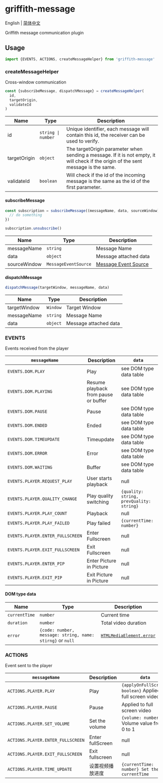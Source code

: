 # griffith-message

English | [简体中文](./README-zh-Hans.md)

Griffith message communication plugin

## Usage

```js
import {EVENTS, ACTIONS, createMessageHelper} from 'griffith-message'
```

### createMessageHelper

Cross-window communication

```js
const {subscribeMessage, dispatchMessage} = createMessageHelper(
  id,
  targetOrigin,
  validateId
)
```

| Name         | Type               | Description                                                                                                                         |
| ------------ | ------------------ | ----------------------------------------------------------------------------------------------------------------------------------- |
| id           | `string \| number` | Unique identifier, each message will contain this id, the receiver can be used to verify.                                           |
| targetOrigin | `object`           | The targetOrigin parameter when sending a message. If it is not empty, it will check if the origin of the sent message is the same. |
| validateId   | `boolean`          | Will check if the id of the incoming message is the same as the id of the first parameter.                                          |

#### subscribeMessage

```js
const subscription = subscribeMessage((messageName, data, sourceWindow) => {
  // do something
})

subscription.unsubscribe()
```

| Name         | Type                 | Description                                |
| ------------ | -------------------- | ------------------------------------------ |
| messageName  | `string`             | Message Name                               |
| data         | `object`             | Message attached data                      |
| sourceWindow | `MessageEventSource` | [Message Event Source][messageeventsource] |

[messageeventsource]: https://developer.mozilla.org/en-US/docs/Web/API/MessageEvent/source 'MessageEventSource'

#### dispatchMessage

```js
dispatchMessage(targetWindow, messageName, data)
```

| Name         | Type     | Description           |
| ------------ | -------- | --------------------- |
| targetWindow | `Window` | Target Window         |
| messageName  | `string` | Message Name          |
| data         | `object` | Message attached data |

### EVENTS

Events received from the player

| `messageName`                    | Description                          | `data`                                   |
| -------------------------------- | ------------------------------------ | ---------------------------------------- |
| `EVENTS.DOM.PLAY`                | Play                                 | see DOM type data table                  |
| `EVENTS.DOM.PLAYING`             | Resume playback from pause or buffer | see DOM type data table                  |
| `EVENTS.DOM.PAUSE`               | Pause                                | see DOM type data table                  |
| `EVENTS.DOM.ENDED`               | Ended                                | see DOM type data table                  |
| `EVENTS.DOM.TIMEUPDATE`          | Timeupdate                           | see DOM type data table                  |
| `EVENTS.DOM.ERROR`               | Error                                | see DOM type data table                  |
| `EVENTS.DOM.WAITING`             | Buffer                               | see DOM type data table                  |
| `EVENTS.PLAYER.REQUEST_PLAY`     | User starts playback                 | null                                     |
| `EVENTS.PLAYER.QUALITY_CHANGE`   | Play quality switching               | `{quality: string, prevQuality: string}` |
| `EVENTS.PLAYER.PLAY_COUNT`       | Playback                             | null                                     |
| `EVENTS.PLAYER.PLAY_FAILED`      | Play failed                          | `{currentTime: number}`                  |
| `EVENTS.PLAYER.ENTER_FULLSCREEN` | Enter Fullscreen                     | null                                     |
| `EVENTS.PLAYER.EXIT_FULLSCREEN`  | Exit Fullscreen                      | null                                     |
| `EVENTS.PLAYER.ENTER_PIP`        | Enter Picture in Picture             | null                                     |
| `EVENTS.PLAYER.EXIT_PIP`         | Exit Picture in Picture              | null                                     |

#### DOM type data

| Name          | Type                                                      | Description                                        |
| ------------- | --------------------------------------------------------- | -------------------------------------------------- |
| `currentTime` | `number`                                                  | Current time                                       |
| `duration`    | `number`                                                  | Total video duration                               |
| `error`       | `{code: number, message: string, name: stirng}` or `null` | [`HTMLMediaElement.error`][htmlmediaelement-error] |

[htmlmediaelement-error]: https://developer.mozilla.org/en-US/docs/Web/API/HTMLMediaElement/error 'HTMLMediaElement.error'

### ACTIONS

Event sent to the player

| `messageName`                     | Description      | `data`                                                      | Status    |
| --------------------------------- | ---------------- | ----------------------------------------------------------- | --------- |
| `ACTIONS.PLAYER.PLAY`             | Play             | `{applyOnFullScreen: boolean}` Applied to full screen video | TODO      |
| `ACTIONS.PLAYER.PAUSE`            | Pause            | Applied to full screen video                                | SUPPORTED |
| `ACTIONS.PLAYER.SET_VOLUME`       | Set the volume   | `{volume: number}` Volume value from 0 to 1                 | TODO      |
| `ACTIONS.PLAYER.ENTER_FULLSCREEN` | Enter fullScreen | null                                                        | TODO      |
| `ACTIONS.PLAYER.EXIT_FULLSCREEN`  | Exit fullscreen  | null                                                        | TODO      |
| `ACTIONS.PLAYER.TIME_UPDATE`      | 设置视频播放进度 | `{currentTime: number} Set the currentTime`                 | SUPPORTED |
